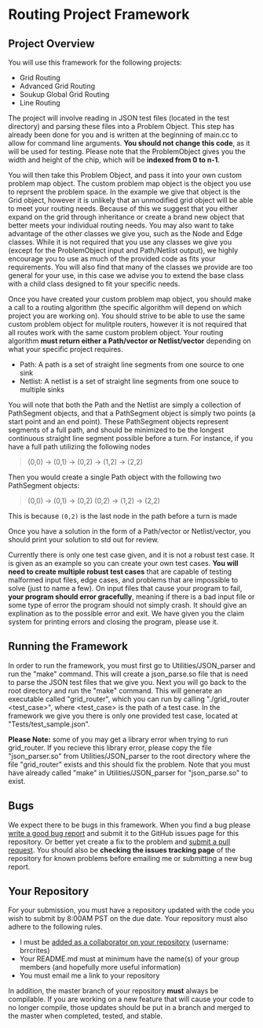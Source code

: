 Routing Project Framework
===============

## Project Overview

You will use this framework for the following projects:

- Grid Routing
- Advanced Grid Routing
- Soukup Global Grid Routing
- Line Routing

The project will involve reading in JSON test files (located in the test directory) and parsing these files into a Problem Object. This step has already been done for you and is written at the beginning of main.cc to allow for command line arguments. **You should not change this code**, as it will be used for testing. Please note that the ProblemObject gives you the width and height of the chip, which will be **indexed from 0 to n-1**.

You will then take this Problem Object, and pass it into your own custom problem map object. The custom problem map object is the object you use to reprsent the problem space. In the example we give that object is the Grid object, however it is unlikely that an unmodified grid object will be able to meet your routing needs. Because of this we suggest that you either expand on the grid through inheritance or create a brand new object that better meets your individual routing needs. You may also want to take advantage of the other classes we give you, such as the Node and Edge classes. While it is not required that you use any classes we give you (except for the ProblemObject input and Path/Netlist output), we highly encourage you to use as much of the provided code as fits your requirements. You will also find that many of the classes we provide are too general for your use, in this case we advise you to extend the base class with a child class designed to fit your specific needs.

Once you have created your custom problem map object, you should make a call to a routing algorithm (the specific algorithm will depend on which project you are working on). You should strive to be able to use the same custom problem object for mulitple routers, however it is not required that all routes work with the same custom problem object. Your routing algorithm **must return either a Path/vector<Path> or Netlist/vector<Netlist>** depending on what your specific project requires. 

- Path: A path is a set of straight line segments from one source to one sink
- Netlist: A netlist is a set of straight line segments from one souce to multiple sinks

You will note that both the Path and the Netlist are simply a collection of PathSegment objects, and that a PathSegment object is simply two points (a start point and an end point). These PathSegment objects represent segments of a full path, and should be minimized to be the longest continuous straight line segment possible before a turn. For instance, if you have a full path utilizing the following nodes

> (0,0) -> (0,1) -> (0,2) -> (1,2) -> (2,2)

Then you would create a single Path object with the following two PathSegment objects:

> (0,0) -> (0,1) -> (0,2)
> (0,2) -> (1,2) -> (2,2)

This is because `(0,2)` is the last node in the path before a turn is made

Once you have a solution in the form of a Path/vector<Path> or Netlist/vector<Netlist>, you should print your solution to std out for review.

Currently there is only one test case given, and it is not a robust test case. It is given as an example so you can create your own test cases. **You will need to create multiple robust test cases** that are capable of testing malformed input files, edge cases, and problems that are impossible to solve (just to name a few). On input files that cause your program to fail, **your program should error gracefully**, meaning if there is a bad input file or some type of error the program should not simply crash. It should give an explination as to the possible error and exit. We have given you the claim system for printing errors and closing the program, please use it.

## Running the Framework

In order to run the framework, you must first go to Utilities/JSON_parser and run the "make" command. This will create a json_parse.so file that is need to parse the JSON test files that we give you. Next you will go back to the root directory and run the "make" command. This will generate an executable called "grid_router", which you can run by calling "./grid_router <test_case>", where <test_case> is the path of a test case. In the framework we give you there is only one provided test case, located at "Tests/test_sample.json".

**Please Note:** some of you may get a library error when trying to run grid_router. If you recieve this library error, please copy the file "json_parser.so" from Utilities/JSON_parser to the root directory where the file "grid_router" exists and this should fix the problem. Note that you must have already called "make" in Utilities/JSON_parser for "json_parse.so" to exist.

## Bugs

We expect there to be bugs in this framework. When you find a bug please [write a good bug report](http://www.chiark.greenend.org.uk/~sgtatham/bugs.html) and submit it to the GitHub issues page for this repository. Or better yet create a fix to the problem and [submit a pull request](https://help.github.com/articles/using-pull-requests/). You should also be **checking the issues tracking page** of the repository for known problems before emailing me or submitting a new bug report.

## Your Repository

For your submission, you must have a repository updated with the code you wish to submit by 8:00AM PST on the due date. Your repository must also adhere to the following rules.

- I must be [added as a collaborator on your repository](https://help.github.com/articles/adding-collaborators-to-a-personal-repository/) (username: brrcrites)
- Your README.md must at minimum have the name(s) of your group members (and hopefully more useful information)
- You must email me a link to your repository

In addition, the master branch of your repository **must** always be compilable. If you are working on a new feature that will cause your code to no longer compile, those updates should be put in a branch and merged to the master when completed, tested, and stable.

